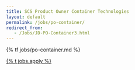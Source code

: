 ```yaml
---
title: SCS Product Owner Container Technologies
layout: default
permalink: /jobs/po-container/
redirect_from:
   - /Jobs/JD-PO-Container3.html
---
```


{% tf jobs/po-container.md %}

<div class="d-grid gap-2 col-4 mx-auto mt-5">
<a href="mailto:jobs-scs@osb-alliance.com?subject={% t jobs.po-container.title %}" class="btn btn-secondary btn-lg">{% t jobs.apply %}</a>
</div>